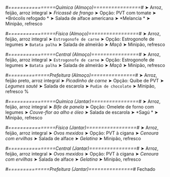 
*#================Química (Almoço)================#*
➤ Arroz, feijão, arroz integral
➤ *Fricassê de frango*
➤ Opção: PVT com tomate
➤ *Brócolis refogado *
➤ Salada de alface americana
➤ *Melancia *
➤ Minipão, refresco

*#================Física (Almoço)=================#*
➤ Arroz, feijão, arroz integral
➤ `Estrogonofe de carne`
➤ Opção: Estrogonofe de legumes
➤ `Batata palha`
➤ Salada de almeirão
➤ *Maçã*
➤ Minipão, refresco

*#================Central (Almoço)================#*
➤ Arroz, feijão, arroz integral
➤ `Estrogonofe de carne`
➤ Opção: Estrogonofe de legumes
➤ `Batata palha`
➤ Salada de almeirão
➤ *Maçã*
➤ Minipão, refresco

*#==============Prefeitura (Almoço)===============#*
➤ Arroz, feijão preto, arroz integral 
➤ *Picadinho de carne*
➤ Opção: Quibe de PVT
➤ *Legumes sauté*
➤ Salada de escarola
➤ `Pudim de chocolate`
➤ Minipão, refresco
%

*#================Química (Jantar)================#*
➤ Arroz, feijão, arroz integral
➤ *Bife de panela*
➤ Opção: Omelete de forno com legumes
➤ *Couve-flor ao alho e óleo*
➤ Salada de escarola
➤ *Sagú *
➤ Minipão, refresco

*#================Física (Jantar)=================#*
➤ Arroz, feijão, arroz integral
➤ *Ovos mexidos*
➤ Opção: PVT à cigana
➤ *Cenoura com ervilhas*
➤ Salada de alface
➤ *Gelatina*
➤ Minipão, refresco

*#================Central (Jantar)================#*
➤ Arroz, feijão, arroz integral
➤ *Ovos mexidos*
➤ Opção: PVT à cigana
➤ *Cenoura com ervilhas*
➤ Salada de alface
➤ *Gelatina*
➤ Minipão, refresco

*#==============Prefeitura (Jantar)===============#*
Fechado
